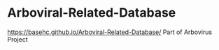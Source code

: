 # Arboviral-Related-Database
https://basehc.github.io/Arboviral-Related-Database/
Part of Arbovirus Project
